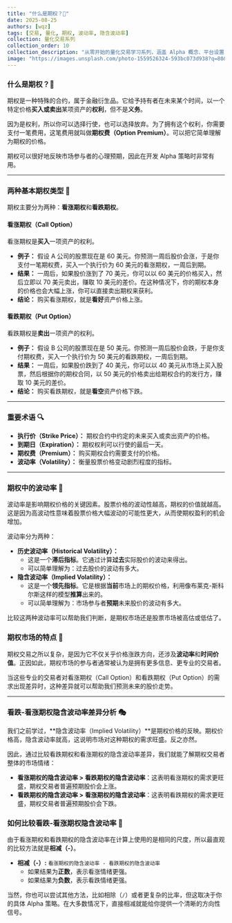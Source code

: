 ```yaml
---
title: "什么是期权？🎯"
date: 2025-08-25
authors: [wqz]
tags: [交易, 量化, 期权, 波动率, 隐含波动率]
collection: 量化交易系列
collection_order: 10
collection_description: "从零开始的量化交易学习系列，涵盖 Alpha 概念、平台设置、股票池、仓位与中性化、技术分析与PV数据、基本面与期权等，配合实操思路帮助你构建体系化认知。"
image: "https://images.unsplash.com/photo-1559526324-593bc073d938?q=80&w=1200&auto=format&fit=crop"
---
```


### **什么是期权？🎯**

期权是一种特殊的合约，属于金融衍生品。它给予持有者在未来某个时间，以一个特定价格**买入或卖出**某项资产的**权利**，但不是**义务**。

因为是权利，所以你可以选择行使，也可以选择放弃。为了拥有这个权利，你需要支付一笔费用，这笔费用就叫做**期权费（Option Premium）**。可以把它简单理解为期权的价格。

期权可以很好地反映市场参与者的心理预期，因此在开发 Alpha 策略时非常有用。

------

### **两种基本期权类型 📑**

期权主要分为两种：**看涨期权**和**看跌期权**。

#### **看涨期权（Call Option）**

看涨期权是**买入**一项资产的权利。

- **例子：** 假设 A 公司的股票现在是 60 美元。你预测一周后股价会涨，于是你支付一笔期权费，买入一个执行价为 60 美元的看涨期权，一周后到期。
- **结果：** 一周后，如果股价涨到了 70 美元，你可以以 60 美元的价格买入，然后立即以 70 美元卖出，赚取 10 美元的差价。在这种情况下，你的期权本身的价格也会大幅上涨，你可以直接卖出期权来获利。
- **结论：** 购买看涨期权，就是**看好**资产价格上涨。

#### **看跌期权（Put Option）**

看跌期权是**卖出**一项资产的权利。

- **例子：** 假设 B 公司的股票现在是 50 美元。你预测一周后股价会跌，于是你支付期权费，买入一个执行价为 50 美元的看跌期权，一周后到期。
- **结果：** 一周后，如果股价跌到了 40 美元，你可以以 40 美元从市场上买入股票，然后根据你的期权合同，以 50 美元的价格卖出给期权合约的发行方，赚取 10 美元的差价。
- **结论：** 购买看跌期权，就是**看空**资产价格下跌。

------

### **重要术语 🔍**

- **执行价（Strike Price）：** 期权合约中约定的未来买入或卖出资产的价格。
- **到期日（Expiration）：** 期权权利可以行使的最后一天。
- **期权费（Premium）：** 购买期权合约需要支付的价格。
- **波动率（Volatility）：** 衡量股票价格变动剧烈程度的指标。

------

### **期权中的波动率 📏**

波动率是影响期权价格的关键因素。股票价格的波动性越高，期权的价值就越高。这是因为高波动性意味着股票价格大幅波动的可能性更大，从而使期权盈利的机会增加。

波动率分为两种：

- **历史波动率（Historical Volatility）：**
  - 这是一个**滞后指标**。它通过计算**过去**实际股价的波动来得出。
  - 可以简单理解为：过去股价的波动有多大。
- **隐含波动率（Implied Volatility）：**
  - 这是一个**领先指标**。它是根据**当前**市场上的期权价格，利用像布莱克-斯科尔斯这样的模型**推算**出来的。
  - 可以简单理解为：市场参与者**预期**未来股价的波动有多大。

比较这两种波动率可以帮助我们判断，是期权市场还是股票市场被高估或低估了。

### **期权市场的特点 🎯**

期权交易之所以复杂，是因为它不仅关乎价格涨跌方向，还涉及**波动率**和**时间价值**。正因如此，期权市场的参与者通常被认为是拥有更多信息、更专业的交易者。

当这些专业的交易者对看涨期权（Call Option）和看跌期权（Put Option）的需求出现差异时，这种差异就可以帮助我们预测未来的股价走势。

------

### **看跌-看涨期权隐含波动率差异分析 🎭**

我们之前学过，**隐含波动率（Implied Volatility）**是期权价格的反映。期权价格高，隐含波动率就高，这说明市场对这种期权的需求旺盛。反之亦然。

因此，通过比较看跌期权和看涨期权的隐含波动率差异，我们就能了解期权交易者整体的市场情绪：

- **看涨期权的隐含波动率 > 看跌期权的隐含波动率**：这表明看涨期权的需求更旺盛，期权交易者普遍预期股价会上涨。
- **看跌期权的隐含波动率 > 看涨期权的隐含波动率**：这表明看跌期权的需求更旺盛，期权交易者普遍预期股价会下跌。

### **如何比较看跌-看涨期权隐含波动率 🤔**

由于看涨期权和看跌期权的隐含波动率在计算上使用的是相同的尺度，所以最直观的比较方法就是**相减（-）**。

- **相减（-）:** `看涨期权的隐含波动率 - 看跌期权的隐含波动率`
  - 如果结果为**正数**，表示看涨情绪更强。
  - 如果结果为**负数**，表示看跌情绪更强。

当然，你也可以尝试其他方法，比如相除（`/`）或者更复杂的比率，但这取决于你的具体 Alpha 策略。在大多数情况下，直接相减就能给你提供一个清晰的方向性信号。